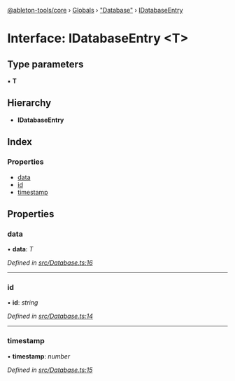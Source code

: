 [@ableton-tools/core](../README.md) › [Globals](../globals.md) › ["Database"](../modules/_database_.md) › [IDatabaseEntry](_database_.idatabaseentry.md)

# Interface: IDatabaseEntry <**T**>

## Type parameters

▪ **T**

## Hierarchy

* **IDatabaseEntry**

## Index

### Properties

* [data](_database_.idatabaseentry.md#data)
* [id](_database_.idatabaseentry.md#id)
* [timestamp](_database_.idatabaseentry.md#timestamp)

## Properties

###  data

• **data**: *T*

*Defined in [src/Database.ts:16](https://github.com/janbiasi/ableton-tools/blob/d96cf3a/packages/core/src/Database.ts#L16)*

___

###  id

• **id**: *string*

*Defined in [src/Database.ts:14](https://github.com/janbiasi/ableton-tools/blob/d96cf3a/packages/core/src/Database.ts#L14)*

___

###  timestamp

• **timestamp**: *number*

*Defined in [src/Database.ts:15](https://github.com/janbiasi/ableton-tools/blob/d96cf3a/packages/core/src/Database.ts#L15)*
